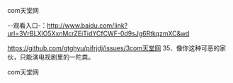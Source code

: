 com天堂网

--观看入口-：http://www.baidu.com/link?url=3VrBLXlO5XxnMcrZEiTidYCfCWF-0d9sJg6RtkqzmXC&wd

https://github.com/gtghyu/pifrjdj/issues/3com天堂网	35、像你这种可恶的家伙，只能演电视剧里的一陀粪。

com天堂网
